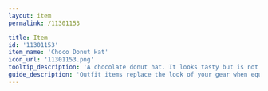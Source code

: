 ```yaml
---
layout: item
permalink: /11301153

title: Item
id: '11301153'
item_name: 'Choco Donut Hat'
icon_url: '11301153.png'
tooltip_description: 'A chocolate donut hat. It looks tasty but is not edible.'
guide_description: 'Outfit items replace the look of your gear when equipped.'
---
```


